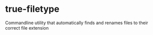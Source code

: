 # true-filetype
 Commandline utility that automatically finds and renames files to their correct file extension
